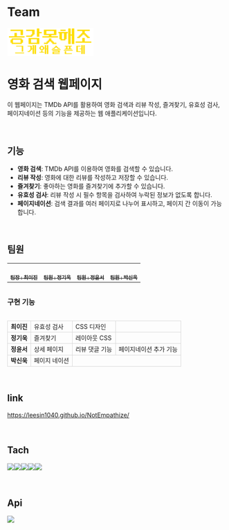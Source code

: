 # Team 
<img src="https://github.com/leesin1040/NotEmpathize/blob/main/image/teamlogo.png?raw=true" alt="팀로고" width="200px">

<br>

# 영화 검색 웹페이지

이 웹페이지는 TMDb API를 활용하여 영화 검색과 리뷰 작성, 즐겨찾기, 유효성 검사, 페이지네이션 등의 기능을 제공하는 웹 애플리케이션입니다.

<br>

## 기능

- **영화 검색**: TMDb API를 이용하여 영화를 검색할 수 있습니다.
- **리뷰 작성**: 영화에 대한 리뷰를 작성하고 저장할 수 있습니다.
- **즐겨찾기**: 좋아하는 영화를 즐겨찾기에 추가할 수 있습니다.
- **유효성 검사**: 리뷰 작성 시 필수 항목을 검사하여 누락된 정보가 없도록 합니다.
- **페이지네이션**: 검색 결과를 여러 페이지로 나누어 표시하고, 페이지 간 이동이 가능합니다.

<br>

## 팀원
<table>
  <tbody>
    <tr>
      <td align="center"><a href="https://github.com/leesin1040"><img src="https://avatars.githubusercontent.com/u/74364209?v=4" width="100px;" alt=""/><br /><sub><b> 팀장 : 최이진 </b></sub></a><br /></td>
      <td align="center"><a href="https://github.com/heyfuxkingcheez"><img src="https://avatars.githubusercontent.com/u/143869354?v=4" width="100px;" alt=""/><br /><sub><b> 팀원 : 정기욱 </b></sub></a><br /></td>
      <td align="center"><a href="https://github.com/Avoler0"><img src="https://avatars.githubusercontent.com/u/91608021?v=4" width="100px;" alt=""/><br /><sub><b> 팀원 : 정윤서 </b></sub></a><br /></td>
      <td align="center"><a href="https://github.com/PSWOOK1"><img src="https://avatars.githubusercontent.com/u/146942061?v=4" width="100px;" alt=""/><br /><sub><b> 팀원 : 박신욱 </b></sub></a><br /></td>
    </tr>
  </tbody>
</table>
<h3 style="margin: 2rem 0;">구현 기능</h3>
<table>
  <tbody style="border:1px solid #D7D7D7;">
    <tr>
      <td style="border:1px solid #D7D7D7; font-weight:600">최이진</td>
      <td style="border:1px solid #D7D7D7">유효성 검사</td>
      <td style="border:1px solid #D7D7D7">CSS 디자인</td>
      <td style="border:1px solid #D7D7D7"></td>
    </tr>
    <tr>
      <td style="border:1px solid #D7D7D7; font-weight:600">정기욱</td>
      <td style="border:1px solid #D7D7D7">즐겨찾기</td>
      <td style="border:1px solid #D7D7D7">레이아웃 CSS</td>
    </tr>
    <tr>
      <td style="border:1px solid #D7D7D7; font-weight:600">정윤서</td>
      <td style="border:1px solid #D7D7D7">상세 페이지</td>
      <td style="border:1px solid #D7D7D7">리뷰 댓글 기능</td>
      <td style="border:1px solid #D7D7D7">페이지네이션 추가 기능</td>
    </tr>
    <tr>
      <td style="border:1px solid #D7D7D7; font-weight:600">박신욱</td>
      <td style="border:1px solid #D7D7D7">페이지 네이션</td>
    </tr>
  </tbody>
</table>

<br>

## link
https://leesin1040.github.io/NotEmpathize/


<br>

## Tach
 <img src="https://img.shields.io/badge/HTML-E34F26?style=for-the-badge&logo=html5&logoColor=white"/><img src="https://img.shields.io/badge/CSS-1572B6?style=for-the-badge&logo=css3&logoColor=white"/><img src="https://img.shields.io/badge/JavaScript-F7DF1E?style=for-the-badge&logo=javascript&logoColor=white"/><img src="https://img.shields.io/badge/github-181717?style=for-the-badge&logo=github&logoColor=white"><img src="https://img.shields.io/badge/fontawesome-339AF0?style=for-the-badge&logo=fontawesome&logoColor=white">

<br>
 
 ## Api
 <img width="130px" src="https://www.themoviedb.org/assets/2/v4/logos/v2/blue_long_1-8ba2ac31f354005783fab473602c34c3f4fd207150182061e425d366e4f34596.svg">

<br>
 

